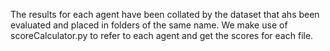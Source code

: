 The results for each agent have been collated by the dataset that ahs been evaluated and placed in folders of the same name.
We make use of scoreCalculator.py to refer to each agent and get the scores for each file.